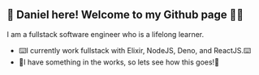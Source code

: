 ## 👋 Daniel here! Welcome to my Github page 🧑‍💻
I am a fullstack software engineer who is a lifelong learner.
- ⌨️I currently work fullstack with Elixir, NodeJS, Deno, and ReactJS.⌨️
- 🍳I have something in the works, so lets see how this goes!🍳

<!--
**dmxlaw/dmxlaw** is a ✨ _special_ ✨ repository because its `README.md` (this file) appears on your GitHub profile.

Here are some ideas to get you started:

- 🔭 I’m currently working on ...
- 🌱 I’m currently learning ...
- 👯 I’m looking to collaborate on ...
- 🤔 I’m looking for help with ...
- 💬 Ask me about ...
- 📫 How to reach me: ...
- 😄 Pronouns: ...
- ⚡ Fun fact: ...
-->
